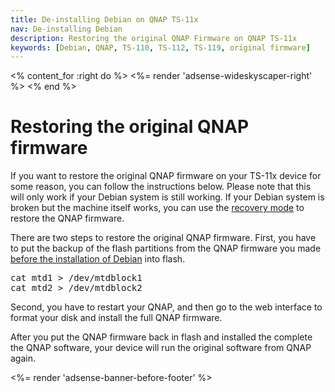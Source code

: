 ```yaml
---
title: De-installing Debian on QNAP TS-11x
nav: De-installing Debian
description: Restoring the original QNAP Firmware on QNAP TS-11x
keywords: [Debian, QNAP, TS-110, TS-112, TS-119, original firmware]
---
```


<% content_for :right do %>
<%= render 'adsense-wideskyscaper-right' %>
<% end %>

<h1>Restoring the original QNAP firmware</h1>

If you want to restore the original QNAP firmware on your TS-11x device for
some reason, you can follow the instructions below.  Please note that this
will only work if your Debian system is still working.  If your Debian
system is broken but the machine itself works, you can use the <a href =
"../recovery">recovery mode</a> to restore the QNAP firmware.

There are two steps to restore the original QNAP firmware.  First, you have
to put the backup of the flash partitions from the QNAP firmware you made
<a href = "../install">before the installation of Debian</a> into flash.

<div class="code">
<pre>
cat mtd1 &gt; /dev/mtdblock1
cat mtd2 &gt; /dev/mtdblock2
</pre>
</div>

Second, you have to restart your QNAP, and then go to the web interface to
format your disk and install the full QNAP firmware.

After you put the QNAP firmware back in flash and installed the complete
the QNAP software, your device will run the original software from QNAP
again.

<div class="bbf">
<%= render 'adsense-banner-before-footer' %>
</div>

